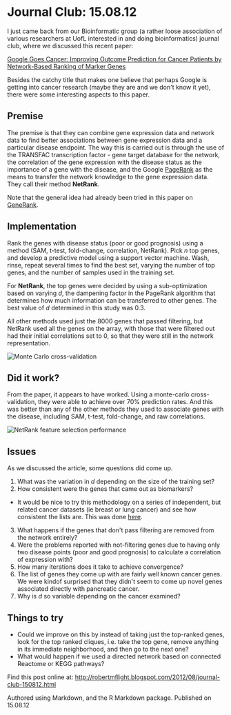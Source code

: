 # Journal Club: 15.08.12

I just came back from our Bioinformatic group (a rather loose association of various
researchers at UofL interested in and doing bioinformatics) journal club, where we 
discussed this recent paper:

[Google Goes Cancer: Improving Outcome Prediction for Cancer Patients by Network-Based Ranking of Marker Genes][ggc_link]

Besides the catchy title that makes one believe that perhaps Google is getting into
cancer research (maybe they are and we don't know it yet), there were some interesting
aspects to this paper. 

## Premise

The premise is that they can combine gene expression data and network data to find 
better associations between gene expression data and a particular disease endpoint.
The way this is carried out is through the use of the TRANSFAC transcription factor -
gene target database for the network, the correlation of the gene expression with
the disease status as the importance of a gene with the disease, and the Google
[PageRank][pLink] as the means to transfer the network knowledge to the gene expression
data. They call their method **NetRank**. 

Note that the general idea had already been tried in this paper on [GeneRank][gRankLink].

## Implementation

Rank the genes with disease status (poor or good prognosis) using a method (SAM,
t-test, fold-change, correlation, NetRank). Pick *n* top genes, and develop a
predictive model using a support vector machine. Wash, rinse, repeat several times
to find the best set, varying the number of top genes, and the number of samples used
in the training set.

For **NetRank**, the top genes were decided by using a sub-optimization based on
varying *d*, the dampening factor in the PageRank algorithm that determines how
much information can be transferred to other genes. The best value of *d* determined
in this study was 0.3.

All other methods used just the 8000 genes that passed filtering, but NetRank used
all the genes on the array, with those that were filtered out had their initial
correlations set to 0, so that they were still in the network representation.

![Monte Carlo cross-validation](http://www.ploscompbiol.org/article/fetchObject.action?uri=info:doi/10.1371/journal.pcbi.1002511.g001&representation=PNG_I)

## Did it work?

From the paper, it appears to have worked. Using a monte-carlo cross-validation,
they were able to achieve over 70% prediction rates. And this was better than any
of the other methods they used to associate genes with the disease, including SAM,
t-test, fold-change, and raw correlations.

![NetRank feature selection performance](http://www.ploscompbiol.org/article/fetchObject.action?uri=info:doi/10.1371/journal.pcbi.1002511.g002&representation=PNG_I)

## Issues

As we discussed the article, some questions did come up.

 1. What was the variation in *d* depending on the size of the training set?
 2. How consistent were the genes that came out as biomarkers?
   * It would be nice to try this methodology on a series of independent, but
related cancer datasets (ie breast or lung cancer) and see how consistent the lists
are. This was done [here][wuLink].
 3. What happens if the genes that don't pass filtering are removed from the network
entirely?
 4. Were the problems reported with not-filtering genes due to having only two
disease points (poor and good prognosis) to calculate a correlation of expression 
 with?
 5. How many iterations does it take to achieve convergence?
 6. The list of genes they come up with are fairly well known cancer genes. We
were kindof surprised that they didn't seem to come up novel genes associated
directly with pancreatic cancer.
 7. Why is *d* so variable depending on the cancer examined?

## Things to try

 * Could we improve on this by instead of taking just the top-ranked genes, look for 
 the top ranked cliques, i.e. take the top gene, remove anything in its immediate
 neighborhood, and then go to the next one?
 * What would happen if we used a directed network based on connected Reactome
 or KEGG pathways?

Find this post online at: http://robertmflight.blogspot.com/2012/08/journal-club-150812.html

Authored using Markdown, and the R Markdown package. Published on 15.08.12
           

[ggc_link]: http://www.ploscompbiol.org/article/info%3Adoi%2F10.1371%2Fjournal.pcbi.1002511
[pLink]: http://en.wikipedia.org/wiki/PageRank
[gRankLink]: http://dx.doi.org/10.1186/1471-2105-6-233
[wuLink]: http://www.biomedcentral.com/1471-2105/13/182/abstract